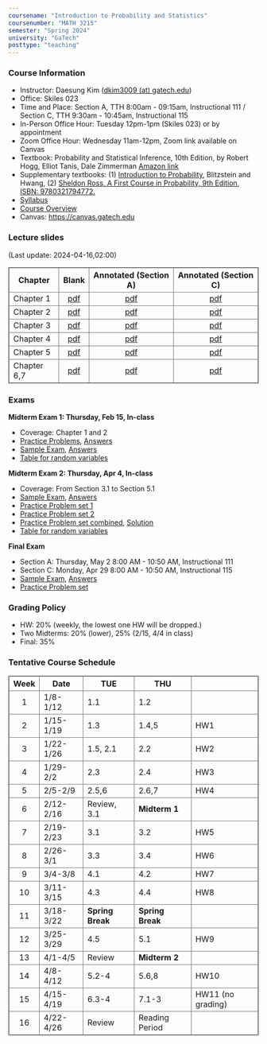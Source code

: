 ```yaml
---
coursename: "Introduction to Probability and Statistics"
coursenumber: "MATH 3215"
semester: "Spring 2024"
university: "GaTech"
posttype: "teaching"
---
```


### Course Information
- Instructor: Daesung Kim ([dkim3009 (at) gatech.edu](mailto:dkim3009@gatech.edu))
- Office: Skiles 023
- Time and Place: Section A, TTH 8:00am - 09:15am, Instructional 111 / Section C, TTH 9:30am - 10:45am, Instructional 115
- In-Person Office Hour: Tuesday 12pm-1pm (Skiles 023) or by appointment
- Zoom Office Hour: Wednesday 11am-12pm, Zoom link available on Canvas
- Textbook: Probability and Statistical Inference, 10th Edition, by Robert Hogg, Elliot Tanis, Dale Zimmerman [Amazon link](https://www.amazon.com/Probability-Statistical-Inference-10th-Robert/dp/013518939X/ref=sr_1_1?crid=39JDK8C3NXWKO&keywords=Probability+and+Statistical+Inference&qid=1683810320&s=books&sprefix=probability+and+statistical+inference%2Cstripbooks%2C67&sr=1-1)
- Supplementary textbooks: 
    (1) [Introduction to Probability](http://probabilitybook.net), Blitzstein and Hwang, 
    (2) [Sheldon Ross, A First Course in Probability, 9th Edition, ISBN: 9780321794772.](https://www.amazon.com/First-Course-Probability-9th/dp/032179477X)
- [Syllabus](syllabus.pdf)
- [Course Overview](m3215-overview.pdf)
- Canvas: https://canvas.gatech.edu

### Lecture slides
(Last update: 2024-04-16,02:00)

| Chapter     | Blank                         | Annotated (Section A)     | Annotated (Section C)     |
| -           | :-:                           | :-:                       | :-:                       |
| Chapter 1   | [pdf](m3215-chap1-blank.pdf)  | [pdf](m3215-chap1-A.pdf)  | [pdf](m3215-chap1-C.pdf)  |
| Chapter 2   | [pdf](m3215-chap2-blank.pdf)  | [pdf](m3215-chap2-A.pdf)  | [pdf](m3215-chap2-C.pdf)  |
| Chapter 3   | [pdf](m3215-chap3-blank.pdf)  | [pdf](m3215-chap3-A.pdf)  | [pdf](m3215-chap3-C.pdf)  |
| Chapter 4   | [pdf](m3215-chap4-blank.pdf)  | [pdf](m3215-chap4-A.pdf)  | [pdf](m3215-chap4-C.pdf)  |
| Chapter 5   | [pdf](m3215-chap5-blank.pdf)  | [pdf](m3215-chap5-A.pdf)  | [pdf](m3215-chap5-C.pdf)  |
| Chapter 6,7 | [pdf](m3215-chap67-blank.pdf) | [pdf](m3215-chap67-A.pdf) | [pdf](m3215-chap67-C.pdf) |

### Exams
**Midterm Exam 1: Thursday, Feb 15, In-class**
- Coverage: Chapter 1 and 2
- [Practice Problems](m3215-exam1-practice.pdf), [Answers](m3215-exam1-practice-ans.pdf)
- [Sample Exam](m3215-exam-1-sm23.pdf), [Answers](m3215-exam-1-sm23-ans.pdf)
- [Table for random variables](m3215-distribution-1.pdf)

**Midterm Exam 2: Thursday, Apr 4, In-class**
- Coverage: From Section 3.1 to Section 5.1 
- [Sample Exam](m3215-exam-2-sm23.pdf), [Answers](m3215-exam-2-sm23-sol.pdf)
- [Practice Problem set 1](m3215-exam2-practice-1.pdf)
- [Practice Problem set 2](m3215-exam2-practice-2.pdf)
- [Practice Problem set combined](m3215-exam2-practice-comb.pdf), [Solution](m3215-exam2-practice-comb-sol.pdf)
- [Table for random variables](m3215-supp-2.pdf)

**Final Exam**
- Section A: Thursday, May 2 8:00 AM - 10:50 AM, Instructional 111
- Section C: Monday, Apr 29 8:00 AM - 10:50 AM, Instructional 115
- [Sample Exam](m3215-exam-3-sm23.pdf), [Answers](m3215-exam-3-sm23-sol.pdf)
- [Practice Problem set](m3215-exam3-practice.pdf)

### Grading Policy

- HW: 20% (weekly, the lowest one HW will be dropped.)
- Two Midterms: 20% (lower), 25% (2/15, 4/4 in class)
- Final: 35% 

### Tentative Course Schedule
| Week | Date      | TUE              | THU              |                   |
| :-:  | -         | -                | -                | -                 |
| 1    | 1/8-1/12  | 1.1              | 1.2              |                   |
| 2    | 1/15-1/19 | 1.3              | 1.4,5            | HW1               |
| 3    | 1/22-1/26 | 1.5, 2.1         | 2.2              | HW2               |
| 4    | 1/29-2/2  | 2.3              | 2.4              | HW3               |
| 5    | 2/5-2/9   | 2.5,6            | 2.6,7            | HW4               |
| 6    | 2/12-2/16 | Review, 3.1      | **Midterm 1**    |                   |
| 7    | 2/19-2/23 | 3.1              | 3.2              | HW5               |
| 8    | 2/26-3/1  | 3.3              | 3.4              | HW6               |
| 9    | 3/4-3/8   | 4.1              | 4.2              | HW7               |
| 10   | 3/11-3/15 | 4.3              | 4.4              | HW8               |
| 11   | 3/18-3/22 | **Spring Break** | **Spring Break** |                   |
| 12   | 3/25-3/29 | 4.5              | 5.1              | HW9               |
| 13   | 4/1-4/5   | Review           | **Midterm 2**    |                   |
| 14   | 4/8-4/12  | 5.2-4            | 5.6,8            | HW10              |
| 15   | 4/15-4/19 | 6.3-4            | 7.1-3            | HW11 (no grading) |
| 16   | 4/22-4/26 | Review           | Reading Period   |                   |


<style>
table, th, td {
  border: 1px solid #777;
  border-collapse: collapse;
}
</style>

